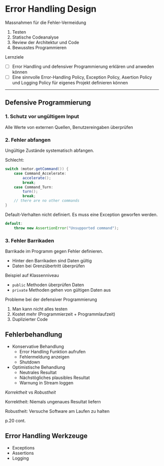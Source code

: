# Error Handling Design

Massnahmen für die Fehler-Vermeidung
1. Testen
2. Statische Codeanalyse
3. Review der Architektur und Code
4. Bewusstes Programmieren

Lernziele
* [ ] Error Handling und defensiver Programmierung erklären und anweden können
* [ ] Eine sinnvolle Error-Handling Policy, Exception Policy, Asertion Policy und Logging Policy für eigenes Projekt definieren können

---

## Defensive Programmierung

### 1. Schutz vor ungültigem Input

Alle Werte von externen Quellen, Benutzereingaben überprüfen

### 2. Fehler abfangen

Ungültige Zustände systematisch abfangen.

Schlecht:
```java
switch (motor.getCommand()) {
    case Command_Accelerate:
        accelerate();
        break;
    case Command_Turn:
        turn();
        break;
    // there are no other commands
}
```
Default-Verhalten nicht definiert. Es muss eine Exception geworfen werden.
```java
default:
    throw new AssertionError("Unsupported command");
```

### 3. Fehler Barrikaden

Barrikade im Programm gegen Fehler definieren.
* Hinter den Barrikaden sind Daten gültig
* Daten bei Grenzübertritt überprüfen

Beispiel auf Klassenniveau
* `public` Methoden überprüfen Daten
* `private` Methoden gehen von gültigen Daten aus

Probleme bei der defensiver Programmierung
1. Man kann nicht alles testen
2. Kostet mehr (Programmierzeit + Programmlaufzeit)
3. Duplizierter Code

## Fehlerbehandlung

* Konservative Behandlung
  * Error Handling Funktion aufrufen
  * Fehlermeldung anzeigen
  * Shutdown
* Optimistische Behandlung
  * Neutrales Resultat
  * Nächstögliches plausibles Resultat
  * Warnung in Stream loggen

*Korrektheit* vs *Robustheit*

Korrektheit: Niemals ungenaues Resultat liefern

Robustheit: Versuche Software am Laufen zu halten

p.20 cont.

## Error Handling Werkzeuge
* Exceptions
* Assertions
* Logging

